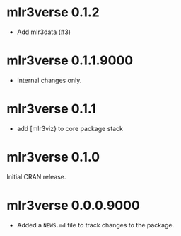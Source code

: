 # mlr3verse 0.1.2

- Add mlr3data (#3)


# mlr3verse 0.1.1.9000

- Internal changes only.


# mlr3verse 0.1.1

* add [mlr3viz} to core package stack

# mlr3verse 0.1.0

Initial CRAN release.

# mlr3verse 0.0.0.9000

* Added a `NEWS.md` file to track changes to the package.
